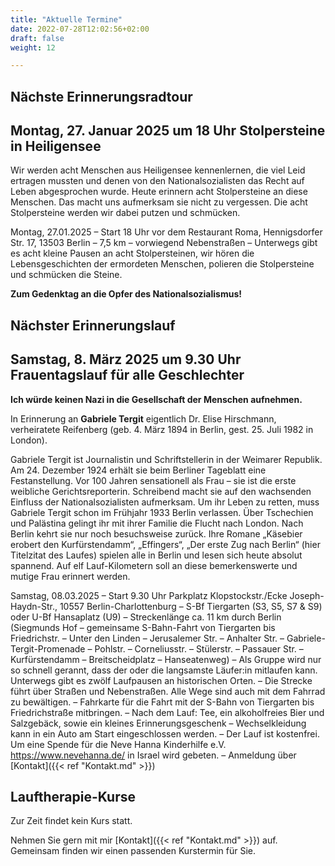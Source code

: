 ```yaml
---
title: "Aktuelle Termine"
date: 2022-07-28T12:02:56+02:00
draft: false
weight: 12

---
```


## Nächste Erinnerungsradtour

## Montag, 27. Januar 2025 um 18 Uhr Stolpersteine in Heiligensee


Wir werden acht Menschen aus Heiligensee kennenlernen, die viel Leid ertragen mussten und denen von den Nationalsozialisten das Recht auf Leben abgesprochen wurde. Heute erinnern acht Stolpersteine an diese Menschen. Das macht uns aufmerksam sie nicht zu vergessen. Die acht Stolpersteine werden wir dabei putzen und schmücken. 


Montag, 27.01.2025 – Start 18 Uhr vor dem Restaurant Roma, Hennigsdorfer Str. 17, 13503 Berlin – 7,5 km – vorwiegend Nebenstraßen – Unterwegs gibt es acht kleine Pausen an acht Stolpersteinen, wir hören die Lebensgeschichten der ermordeten Menschen, polieren die Stolpersteine und schmücken die Steine.

__Zum Gedenktag an die Opfer des Nationalsozialismus!__


## Nächster Erinnerungslauf

## Samstag, 8. März 2025 um 9.30 Uhr Frauentagslauf für alle Geschlechter

__Ich würde keinen Nazi in die Gesellschaft der Menschen aufnehmen.__

In Erinnerung an __Gabriele Tergit__ eigentlich Dr. Elise Hirschmann, verheiratete Reifenberg (geb. 4. März 1894 in Berlin, gest. 25. Juli 1982 in London).

Gabriele Tergit ist Journalistin und Schriftstellerin in der Weimarer Republik. Am 24. Dezember 1924 erhält sie beim Berliner Tageblatt eine Festanstellung. Vor 100 Jahren sensationell als Frau – sie ist die erste weibliche Gerichtsreporterin. Schreibend macht sie auf den wachsenden Einfluss der Nationalsozialisten aufmerksam. Um ihr Leben zu retten, muss Gabriele Tergit schon im Frühjahr 1933 Berlin verlassen. Über Tschechien und Palästina gelingt ihr mit ihrer Familie die Flucht nach London. Nach Berlin kehrt sie nur noch besuchsweise zurück. Ihre Romane „Käsebier erobert den Kurfürstendamm“, „Effingers“, „Der erste Zug nach Berlin“ (hier Titelzitat des Laufes) spielen alle in Berlin und lesen sich heute absolut spannend. Auf elf Lauf-Kilometern soll an diese bemerkenswerte und mutige Frau erinnert werden.

Samstag, 08.03.2025 – Start 9.30 Uhr Parkplatz Klopstockstr./Ecke Joseph-Haydn-Str., 10557 Berlin-Charlottenburg – S-Bf Tiergarten (S3, S5, S7 & S9) oder U-Bf Hansaplatz (U9) – Streckenlänge ca. 11 km durch Berlin (Siegmunds Hof – gemeinsame S-Bahn-Fahrt von Tiergarten bis Friedrichstr. – Unter den Linden – Jerusalemer Str. – Anhalter Str. – Gabriele-Tergit-Promenade – Pohlstr. – Corneliusstr. – Stülerstr. – Passauer Str. – Kurfürstendamm – Breitscheidplatz – Hanseatenweg) – Als Gruppe wird nur so schnell gerannt, dass der oder die langsamste Läufer:in mitlaufen kann. Unterwegs gibt es zwölf Laufpausen an historischen Orten. – Die Strecke führt über Straßen und Nebenstraßen. Alle Wege sind auch mit dem Fahrrad zu bewältigen. – Fahrkarte für die Fahrt mit der S-Bahn von Tiergarten bis Friedrichstraße mitbringen. – Nach dem Lauf: Tee, ein alkoholfreies Bier und Salzgebäck, sowie ein kleines Erinnerungsgeschenk – Wechselkleidung kann in ein Auto am Start eingeschlossen werden. – Der Lauf ist kostenfrei. Um eine Spende für die Neve Hanna Kinderhilfe e.V. https://www.nevehanna.de/ in Israel wird gebeten. – Anmeldung über [Kontakt]({{< ref "Kontakt.md" >}})



## Lauftherapie-Kurse

Zur Zeit findet kein Kurs statt. 

Nehmen Sie gern mit mir [Kontakt]({{< ref "Kontakt.md" >}}) auf. Gemeinsam finden wir einen passenden Kurstermin für Sie. 





